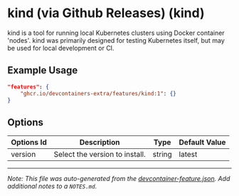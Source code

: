 
# kind (via Github Releases) (kind)

kind is a tool for running local Kubernetes clusters using Docker container 'nodes'. kind was primarily designed for testing Kubernetes itself, but may be used for local development or CI.

## Example Usage

```json
"features": {
    "ghcr.io/devcontainers-extra/features/kind:1": {}
}
```

## Options

| Options Id | Description | Type | Default Value |
|-----|-----|-----|-----|
| version | Select the version to install. | string | latest |



---

_Note: This file was auto-generated from the [devcontainer-feature.json](devcontainer-feature.json).  Add additional notes to a `NOTES.md`._
